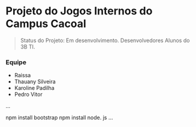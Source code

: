 # Projeto do Jogos Internos do Campus Cacoal

>Status do Projeto: Em desenvolvimento.
>Desenvolvedores Alunos do 3B TI.

### Equipe
* Raissa
* Thauany Silveira
* Karoline Padilha
* Pedro Vitor

...

npm install bootstrap
npm install node. js
...
